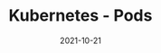---
title: Kubernetes - Pods
description: Pods in Kubernetes are the smallest deployable unit. Think of a Pod as a logical host within which you can run one or more containers that share the network and storage resources.. 
date:   2021-10-21
authors: [ravikanth]
image:  '/images/k8s.png'
tags:   [kubernetes]
featured: true
draft: true
---